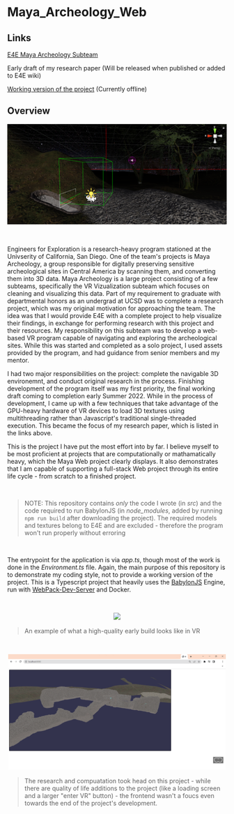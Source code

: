 # Maya_Archeology_Web

## Links

[E4E Maya Archeology Subteam](https://e4e.ucsd.edu/maya-archaeology)

Early draft of my research paper (Will be released when published or added to E4E wiki)

[Working version of the project](https://fabricant.ucsd.edu:3443/) (Currently offline)

## Overview

<p align="center"> <img src="/images/top.png" width="600"/> </p>
<br />

Engineers for Exploration is a research-heavy program stationed at the Univserity of California, San Diego. One of the team's projects is Maya Archeology, a group responsible for digitally preserving sensitive archeological sites in Central America by scanning them, and converting them into 3D data. Maya Archeology is a large project consisting of a few subteams, specifically the VR Vizualization subteam which focuses on cleaning and visualizing this data. Part of my requirement to graduate with departmental honors as an undergrad at UCSD was to complete a research project, which was my original motivation for approaching the team. The idea was that I would provide E4E with a complete project to help visualize their findings, in exchange for performing research with this project and their resources. My responsibility on this subteam was to develop a web-based VR program capable of navigating and exploring the archeological sites. While this was started and completed as a solo project, I used assets provided by the program, and had guidance from senior members and my mentor.
  
I had two major responsibilities on the project: complete the navigable 3D environemnt, and conduct original research in the process. Finishing development of the program itself was my first priority, the final working draft coming to completion early Summer 2022. While in the process of development, I came up with a few techniques that take advantage of the GPU-heavy hardware of VR devices to load 3D textures using multithreading rather than Javascript's traditional single-threaded execution. This became the focus of my research paper, which is listed in the links above.
  
This is the project I have put the most effort into by far. I believe myself to be most proficient at projects that are computationally or mathamatically heavy, which the Maya Web project clearly displays. It also demonstrates that I am capable of supporting a full-stack Web project through its entire life cycle - from scratch to a finished project.

<br />

> NOTE: This repository contains *only* the code I wrote (in *src*) and the code required to run BabylonJS (in *node_modules*, added by running `npm run build` after downloading the project). The required models and textures belong to E4E and are excluded - therefore the program won't run properly without erroring

<br />
  
The entrypoint for the application is via *app.ts*, though most of the work is done in the *Environment.ts* file. Again, the main purpose of this repository is to demonstrate my coding style, not to provide a working version of the project. This is a Typescript project that heavily uses the [BabylonJS](https://www.babylonjs.com/) Engine, run with [WebPack-Dev-Server](https://webpack.js.org/configuration/dev-server/) and Docker.

<br />

<p align="center"> <img src="/images/example.gif" width="500"/> </p>

> An example of what a high-quality early build looks like in VR

<br />

<p align="center"> <img src="/images/frontend.png" width="500"/> </p>

> The research and compuatation took head on this project - while there are quality of life additions to the project (like a loading screen and a larger "enter VR" button) - the frontend wasn't a foucs even towards the end of the project's development.